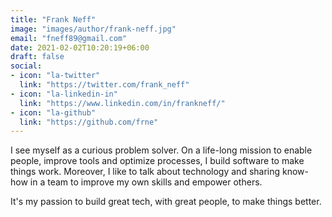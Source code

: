 ```yaml
---
title: "Frank Neff"
image: "images/author/frank-neff.jpg"
email: "fneff89@gmail.com"
date: 2021-02-02T10:20:19+06:00
draft: false
social:
- icon: "la-twitter"
  link: "https://twitter.com/frank_neff"
- icon: "la-linkedin-in"
  link: "https://www.linkedin.com/in/frankneff/"
- icon: "la-github"
  link: "https://github.com/frne"
---
```


I see myself as a curious problem solver. On a life-long mission to enable people, improve tools and optimize processes, 
I build software to make things work. Moreover, I like to talk about technology and sharing know-how in a team to 
improve my own skills and empower others.

It's my passion to build great tech, with great people, to make things better.